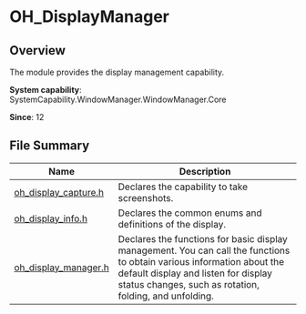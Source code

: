 # OH_DisplayManager
<!--Kit: ArkUI-->
<!--Subsystem: Window-->
<!--Owner: @oh_wangxk; @logn-->
<!--Designer: @hejunfei1991-->
<!--Tester: @qinliwen0417-->
<!--Adviser: @ge-yafang-->

## Overview

The module provides the display management capability.

**System capability**: SystemCapability.WindowManager.WindowManager.Core

**Since**: 12
## File Summary

| Name| Description|
| -- | -- |
| [oh_display_capture.h](capi-oh-display-capture-h.md) | Declares the capability to take screenshots.|
| [oh_display_info.h](capi-oh-display-info-h.md) | Declares the common enums and definitions of the display.|
| [oh_display_manager.h](capi-oh-display-manager-h.md) | Declares the functions for basic display management. You can call the functions to obtain various information about the default display and listen for display status changes, such as rotation, folding, and unfolding.|

